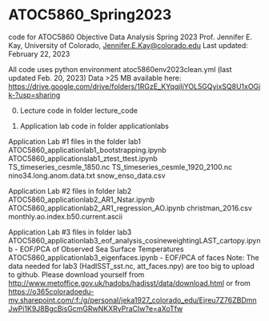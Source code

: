 # ATOC5860_Spring2023
code for ATOC5860 Objective Data Analysis Spring 2023
Prof. Jennifer E. Kay, University of Colorado, Jennifer.E.Kay@colorado.edu
Last updated: February 22, 2023

All code uses python environment atoc5860env2023clean.yml (last updated Feb. 20, 2023)
Data >25 MB available here: https://drive.google.com/drive/folders/1RGzE_KYqqiIjYOL5GQyixSQ8U1xOGik-?usp=sharing

0) Lecture code in folder lecture_code

1) Application lab code in folder applicationlabs

Application Lab #1 files in the folder lab1
ATOC5860_applicationlab1_bootstrapping.ipynb
ATOC5860_applicationslab1_ztest_ttest.ipynb
TS_timeseries_cesmle_1850.nc
TS_timeseries_cesmle_1920_2100.nc
nino34.long.anom.data.txt
snow_enso_data.csv

Application Lab #2 files in folder lab2
ATOC5860_applicationlab2_AR1_Nstar.ipynb
ATOC5860_applicationlab2_AR1_regression_AO.ipynb
christman_2016.csv
monthly.ao.index.b50.current.ascii

Application Lab #3 files in folder lab3
ATOC5860_applicationlab3_eof_analysis_cosineweightingLAST_cartopy.ipynb - EOF/PCA of Observed Sea Surface Temperatures
ATOC5860_applicationlab3_eigenfaces.ipynb - EOF/PCA of faces
Note: The data needed for lab3 (HadISST_sst.nc, att_faces.npy) are too big to upload to github.
Please download yourself from http://www.metoffice.gov.uk/hadobs/hadisst/data/download.html
or from https://o365coloradoedu-my.sharepoint.com/:f:/g/personal/jeka1927_colorado_edu/Ejreu7Z76ZBDmnJwPi1K9J8BgcBisGcmGRwNKXRyPraCIw?e=aXoTfw
